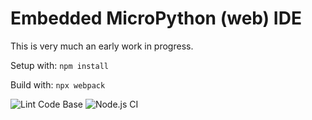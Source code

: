 # Embedded MicroPython (web) IDE

This is very much an early work in progress.

Setup with: `npm install`

Build with: `npx webpack`

![Lint Code Base](https://github.com/mlyle/empide/workflows/Lint%20Code%20Base/badge.svg)
![Node.js CI](https://github.com/mlyle/empide/workflows/Node.js%20CI/badge.svg)
